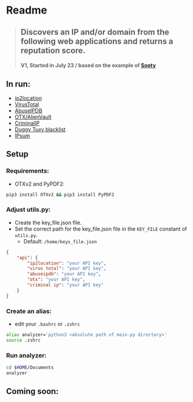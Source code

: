# Readme


> ## **Discovers an IP and/or domain from the following web applications and returns a reputation score.**
> #### **V1, Started in July 23 / based on the example of [Sooty](https://github.com/TheresAFewConors/Sooty/blob/master/Sooty.py)**


## In run:
- [ip2location](https://www.ip2location.io/)
- [VirusTotal](https://www.virustotal.com/gui/home/search)
- [AbuseIPDB](https://www.abuseipdb.com/)
- [OTX/AlienVault](https://otx.alienvault.com/)
- [CriminalIP](https://www.criminalip.io/en)
- [Duggy Tuxy blacklist](https://github.com/duggytuxy/malicious_ip_addresses)
- [IPsum](https://github.com/stamparm/ipsum)


## Setup
### Requirements:
- OTXv2 and PyPDF2:
```bash
pip3 install OTXv2 && pip3 install PyPDF2
```

### Adjust utils.py:
- Create the key_file.json file. 
- Set the correct path for the key_file.json file in the `KEY_FILE` constant of `utils.py`.
    - Default: `/home/keys_file.json`

```json
{
    "api": {
        "ip2location": "your API key",
        "virus total": "your API key", 
        "abuseipdb": "your API key",
        "otx": "your API key",
        "criminal ip": "your API key"
    }
}     
```

### Create an alias:
- edit your `.bashrc` or `.zshrc`
```bash
alias analyzer='python3 <absolute path of main.py directory>'
source .zshrc
```

### Run analyzer:
```bash
cd $HOME/Documents
analyzer
```

## Coming soon: